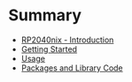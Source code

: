 # Summary

- [RP2040nix - Introduction](./rp2040nix.md)
- [Getting Started](./getting_started.md)
- [Usage](./usage.md)
- [Packages and Library Code](./packages.md)
